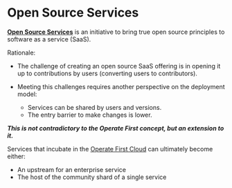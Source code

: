 <!-- #region -->
# Open Source Services

**[Open Source Services](http://opensource-services.gitlab.io/)** is an initiative to bring true open source principles to software as a service (SaaS).

Rationale:

- The challenge of creating an open source SaaS offering is in opening it up to contributions by users (converting users to contributors).

- Meeting this challenges requires another perspective on the deployment model:   
  - Services can be shared by users and versions.
  - The entry barrier to make changes is lower.

***This is not contradictory to the Operate First concept, but an extension to it.***

Services that incubate in the [Operate First Cloud](op1st_cloud_env.md) can ultimately become either:
- An upstream for an enterprise service
- The host of the community shard of a single service

<br/>

<!-- #endregion -->
